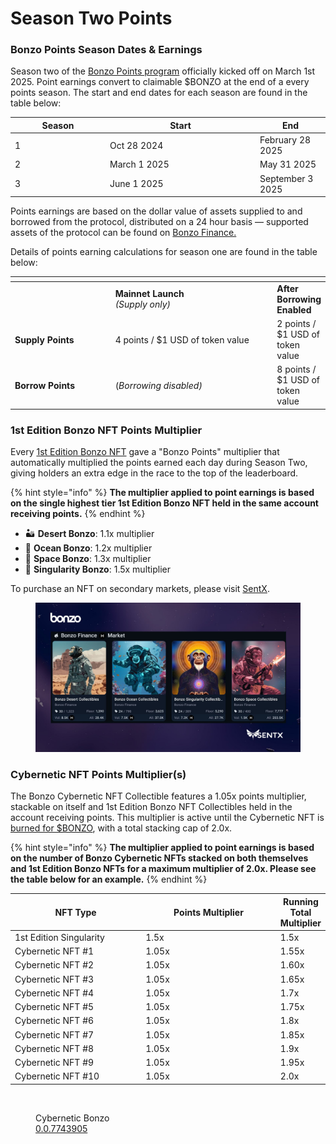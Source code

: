 # Season Two Points

### **Bonzo Points Season Dates & Earnings**

Season two of the [Bonzo Points program](https://app.bonzo.finance/points) officially kicked off on March 1st 2025. Point earnings convert to claimable $BONZO at the end of a every points season. The start and end dates for each season are found in the table below:

<table><thead><tr><th width="138">Season</th><th width="226">Start</th><th>End</th></tr></thead><tbody><tr><td>1</td><td>Oct 28 2024</td><td>February 28 2025</td></tr><tr><td>2</td><td>March 1 2025</td><td>May 31 2025</td></tr><tr><td>3</td><td>June 1 2025</td><td>September 3 2025</td></tr></tbody></table>

Points earnings are based on the dollar value of assets supplied to and borrowed from the protocol, distributed on a 24 hour basis — supported assets of the protocol can be found on [Bonzo Finance.](https://app.bonzo.finance)

Details of points earning calculations for season one are found in the table below:

<table data-header-hidden><thead><tr><th width="161"></th><th width="270"></th><th></th></tr></thead><tbody><tr><td></td><td><strong>Mainnet Launch</strong> <br><em>(Supply only)</em></td><td><strong>After Borrowing Enabled</strong></td></tr><tr><td><strong>Supply Points</strong></td><td>4 points / $1 USD of token value</td><td>2 points / $1 USD of token value</td></tr><tr><td><strong>Borrow Points</strong></td><td>(<em>Borrowing disabled)</em></td><td>8 points / $1 USD of token value</td></tr></tbody></table>

### **1st Edition Bonzo NFT Points Multiplier**

Every [1st Edition Bonzo NFT](../bonzo-nft-collectables/1st-edition-bonzo-nfts.md) gave a "Bonzo Points" multiplier that automatically multiplied the points earned each day during Season Two, giving holders an extra edge in the race to the top of the leaderboard.

{% hint style="info" %}
**The multiplier applied to point earnings is based on the single highest tier 1st Edition Bonzo NFT held in the same account receiving points.**
{% endhint %}

* 🏜️ **Desert Bonzo**: 1.1x multiplier
* 🌊 **Ocean Bonzo**: 1.2x multiplier
* 🚀 **Space Bonzo**: 1.3x multiplier
* 🌌 **Singularity Bonzo**: 1.5x multiplier

To purchase an NFT on secondary markets, please visit [SentX](https://sentx.io/nft-marketplace/creators/bonzo-finance).

<figure><img src="../../.gitbook/assets/Sentx_collectibles.jpg" alt=""><figcaption></figcaption></figure>

### **Cybernetic NFT Points Multiplier(s)**

The Bonzo Cybernetic NFT Collectible features a 1.05x points multiplier, stackable on itself and 1st Edition Bonzo NFT Collectibles held in the account receiving points. This multiplier is active until the Cybernetic NFT is [burned for $BONZO](../bonzo-nft-collectables/cybernetic-nft.md#distribution-of-usdbonzo-tokens), with a total stacking cap of 2.0x.

{% hint style="info" %}
**The multiplier applied to point earnings is based on the number of Bonzo Cybernetic NFTs stacked on both themselves and 1st Edition Bonzo NFTs for a maximum multiplier of 2.0x.  Please see the table below for an example.**
{% endhint %}

<table><thead><tr><th width="251">NFT Type</th><th width="264">Points Multiplier</th><th>Running Total Multiplier</th></tr></thead><tbody><tr><td>1st Edition Singularity</td><td>1.5x</td><td>1.5x</td></tr><tr><td>Cybernetic NFT #1</td><td>1.05x</td><td>1.55x</td></tr><tr><td>Cybernetic NFT #2</td><td>1.05x</td><td>1.60x</td></tr><tr><td>Cybernetic NFT #3</td><td>1.05x</td><td>1.65x</td></tr><tr><td>Cybernetic NFT #4</td><td>1.05x</td><td>1.7x</td></tr><tr><td>Cybernetic NFT #5</td><td>1.05x</td><td>1.75x</td></tr><tr><td>Cybernetic NFT #6</td><td>1.05x</td><td>1.8x</td></tr><tr><td>Cybernetic NFT #7</td><td>1.05x</td><td>1.85x</td></tr><tr><td>Cybernetic NFT #8</td><td>1.05x</td><td>1.9x</td></tr><tr><td>Cybernetic NFT #9</td><td>1.05x</td><td>1.95x</td></tr><tr><td>Cybernetic NFT #10</td><td>1.05x</td><td>2.0x</td></tr></tbody></table>

<figure><img src="../../.gitbook/assets/CyberneticBonzo (1).png" alt="" width="188"><figcaption><p>Cybernetic Bonzo<br><a href="https://hashscan.io/mainnet/token/0.0.7743905">0.0.7743905</a></p></figcaption></figure>
